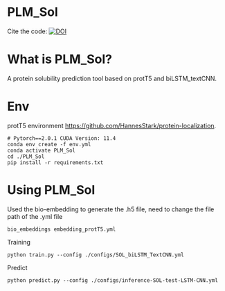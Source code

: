 # PLM_Sol
Cite the code: [![DOI](https://zenodo.org/badge/743842028.svg)](https://zenodo.org/doi/10.5281/zenodo.10675340)

What is PLM_Sol?
=============
A protein solubility prediction tool based on protT5 and biLSTM_textCNN.

Env
=============
protT5 environment https://github.com/HannesStark/protein-localization.
```
# Pytorch==2.0.1 CUDA Version: 11.4 
conda env create -f env.yml
conda activate PLM_Sol
cd ./PLM_Sol
pip install -r requirements.txt
```
Using PLM_Sol
=============

Used the bio-embedding to generate the .h5 file, need to change the file path of the .yml file
```
bio_embeddings embedding_protT5.yml
```
Training
```
python train.py --config ./configs/SOL_biLSTM_TextCNN.yml
```
Predict
```
python predict.py --config ./configs/inference-SOL-test-LSTM-CNN.yml  
```


